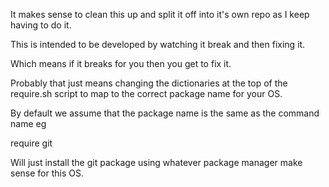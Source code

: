 
It makes sense to clean this up and split it off into it's own repo as I keep having to do it.

This is intended to be developed by watching it break and then fixing it.

Which means if it breaks for you then you get to fix it.

Probably that just means changing the dictionaries at the top of the require.sh script to map to the correct package name for your OS.

By default we assume that the package name is the same as the command name eg

  require git

Will just install the git package using whatever package manager make sense for this OS.
